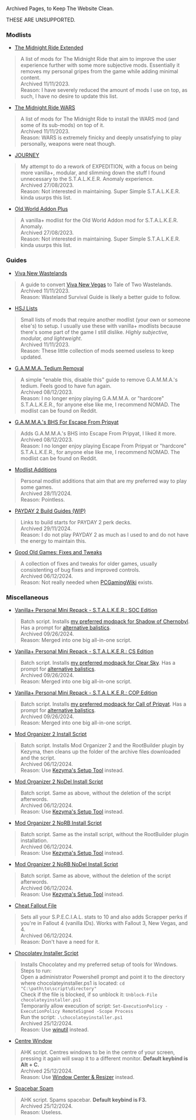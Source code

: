 
Archived Pages, to Keep The Website Clean.

THESE ARE UNSUPPORTED.

### Modlists
- [The Midnight Ride Extended](./tmr-extended)
> A list of mods for The Midnight Ride that aim to improve the user experience further with some more subjective mods. Essentially it removes my personal gripes from the game while adding minimal content.  
Archived 11/11/2023.  
Reason: I have severely reduced the amount of mods I use on top, as such, I have no desire to update this list.
- [The Midnight Ride WARS](./tmr-wars)
> A list of mods for The Midnight Ride to install the WARS mod (and some of its sub-mods) on top of it.  
Archived 11/11/2023.  
Reason: WARS is extremely finicky and deeply unsatisfying to play personally, weapons were neat though.
- [JOURNEY](./journey)
> My attempt to do a rework of EXPEDITION, with a focus on being more vanilla+, modular, and slimming down the stuff I found unnecessary to the S.T.A.L.K.E.R. Anomaly experience.  
Archived 27/08/2023.  
Reason: Not interested in maintaining. Super Simple S.T.A.L.K.E.R. kinda usurps this list.
- [Old World Addon Plus](./old-world-addon-plus)
> A vanilla+ modlist for the Old World Addon mod for S.T.A.L.K.E.R. Anomaly.  
Archived 27/08/2023.  
Reason: Not interested in maintaining. Super Simple S.T.A.L.K.E.R. kinda usurps this list.

### Guides
- [Viva New Wastelands](./vnv-to-ttw)
> A guide to convert [Viva New Vegas](https://vivanewvegas.moddinglinked.com) to Tale of Two Wastelands.  
Archived 11/11/2023.  
Reason: Wasteland Survival Guide is likely a better guide to follow.
- [HSJ Lists](./hsj)
> Small lists of mods that require another modlist (your own or someone else's) to setup. I usually use these with vanilla+ modlists because there's some part of the game I still dislike. *Highly subjective, modular, and lightweight*.  
Archived 11/11/2023.  
Reason: These little collection of mods seemed useless to keep updated.
- [G.A.M.M.A. Tedium Removal](./gamma-tedium-removal)
> A simple "enable this, disable this" guide to remove G.A.M.M.A.'s tedium. Feels good to have fun again.  
Archived 08/12/2023.  
Reason: I no longer enjoy playing G.A.M.M.A. or "hardcore" S.T.A.L.K.E.R., for anyone else like me, I recommend NOMAD. The modlist can be found on Reddit.
- [G.A.M.M.A.'s BHS For Escape From Pripyat](./gamma-bhs-for-efp)
> Adds G.A.M.M.A.'s BHS into Escape From Pripyat, I liked it more.  
Archived 08/12/2023.  
Reason: I no longer enjoy playing Escape From Pripyat or "hardcore" S.T.A.L.K.E.R., for anyone else like me, I recommend NOMAD. The modlist can be found on Reddit.
- [Modlist Additions](./modlist-additions)
> Personal modlist additions that aim that are my preferred way to play some games.  
Archived 28/11/2024.  
Reason: Pointless.
- [PAYDAY 2 Build Guides (WIP)](./pd2-build-starts)
> Links to build starts for PAYDAY 2 perk decks.  
Archived 29/11/2024.  
Reason: I do not play PAYDAY 2 as much as I used to and do not have the energy to maintain this.
- [Good Old Games: Fixes and Tweaks](./gog-fnt)
> A collection of fixes and tweaks for older games, usually consistenting of bug fixes and improved controls.  
Archived 06/12/2024.  
Reason: Not really needed when [PCGamingWiki](https://pcgamingwiki.com) exists.

### Miscellaneous
- [Vanilla+ Personal Mini Repack - S.T.A.L.K.E.R.: SOC Edition](./dl/scripts/socminirepack.bat)
> Batch script. Installs [my preferred modpack for Shadow of Chernobyl](https://github.com/forbiddenspiral/soc_vanilla-plus_mini_repack). Has a prompt for [alternative balistics](https://github.com/forbiddenspiral/soc_vanilla-plus_alt-ballistics).  
Archived 09/26/2024.  
Reason: Merged into one big all-in-one script.
- [Vanilla+ Personal Mini Repack - S.T.A.L.K.E.R.: CS Edition](./dl/scripts/csminirepack.bat)
> Batch script. Installs [my preferred modpack for Clear Sky](https://github.com/forbiddenspiral/cs_vanilla-plus_mini_repack). Has a prompt for [alternative balistics](https://github.com/forbiddenspiral/cs_vanilla-plus_alt-ballistics).  
Archived 09/26/2024.  
Reason: Merged into one big all-in-one script.
- [Vanilla+ Personal Mini Repack - S.T.A.L.K.E.R.: COP Edition](./dl/scripts/copminirepack.bat)
> Batch script. Installs [my preferred modpack for Call of Pripyat](https://github.com/forbiddenspiral/cop_vanilla-plus_mini_repack). Has a prompt for [alternative balistics](https://github.com/forbiddenspiral/cop_vanilla-plus_alt-ballistics).  
Archived 09/26/2024.  
Reason: Merged into one big all-in-one script.
- [Mod Organizer 2 Install Script](./dl/scripts/install.bat)
> Batch script. Installs Mod Organizer 2 and the RootBuilder plugin by Kezyma, then cleans up the folder of the archive files downloaded and the script.  
Archived 06/12/2024.  
Reason: Use [Kezyma's Setup Tool](https://www.nexusmods.com/site/mods/599) instead.
- [Mod Organizer 2 NoDel Install Script](./dl/scripts/install-nodel.bat)
> Batch script. Same as above, without the deletion of the script afterwords.  
Archived 06/12/2024.  
Reason: Use [Kezyma's Setup Tool](https://www.nexusmods.com/site/mods/599) instead.
- [Mod Organizer 2 NoRB Install Script](./dl/scripts/install-norb.bat)
> Batch script. Same as the install script, without the RootBuilder plugin installation.  
Archived 06/12/2024.  
Reason: Use [Kezyma's Setup Tool](https://www.nexusmods.com/site/mods/599) instead.
- [Mod Organizer 2 NoRB NoDel Install Script](./dl/scripts/install-norb-nodel.bat)
> Batch script. Same as above, without the deletion of the script afterwords.  
Archived 06/12/2024.  
Reason: Use [Kezyma's Setup Tool](https://www.nexusmods.com/site/mods/599) instead.
- [Cheat Fallout File](./dl/scripts/cheat)
> Sets all your S.P.E.C.I.A.L. stats to 10 and also adds Scrapper perks if you're in Fallout 4 (vanilla IDs). Works with Fallout 3, New Vegas, and 4.  
Archived 06/12/2024.  
Reason: Don't have a need for it.
- [Chocolatey Installer Script](./dl/scripts/chocolateyinstaller.ps1)
> Installs Chocolatey and my preferred setup of tools for Windows.  
Steps to run:  
Open a administrator Powershell prompt and point it to the directory where chocolateyinstaller.ps1 is located: `cd "C:\path\to\script\directory"`  
Check if the file is blocked, if so unblock it: `Unblock-File chocolateyinstaller.ps1`  
Temporarily allow execution of script: `Set-ExecutionPolicy -ExecutionPolicy RemoteSigned -Scope Process`  
Run the script: `.\chocolateyinstaller.ps1`  
Archived 25/12/2024.  
Reason: Use [winutil](https://github.com/christitustech/winutil) instead.
- [Centre Window](./dl/scripts/centrewindow.ahk)
> AHK script. Centres windows to be in the centre of your screen, pressing it again will swap it to a different monitor. **Default keybind is Alt + C.**  
Archived 25/12/2024.  
Reason: Use [Window Center & Resizer](https://github.com/Devail1/window-center-resize) instead.
- [Spacebar Spam](./dl/scripts/spacebarspam.ahk)
> AHK script. Spams spacebar. **Default keybind is F3.**  
Archived 25/12/2024.  
Reason: Useless.